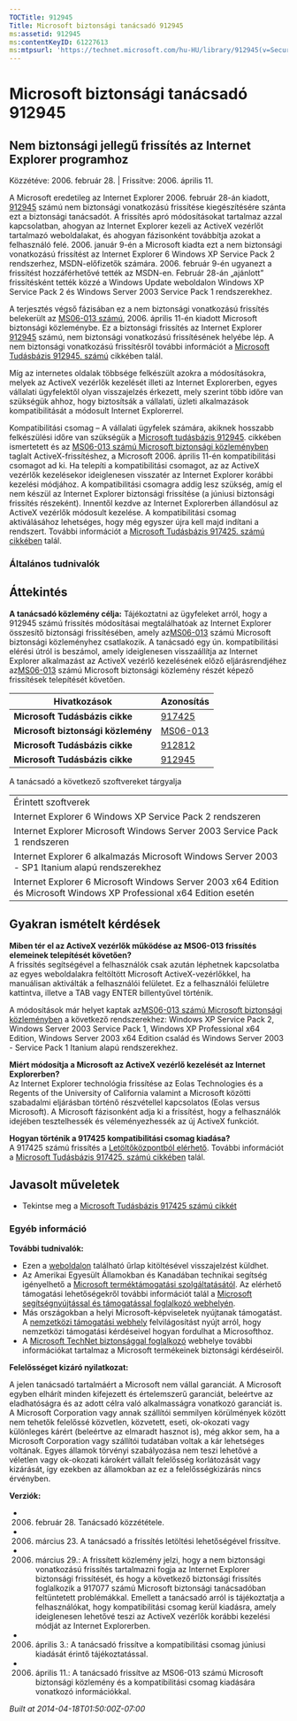 ```yaml
---
TOCTitle: 912945
Title: Microsoft biztonsági tanácsadó 912945
ms:assetid: 912945
ms:contentKeyID: 61227613
ms:mtpsurl: 'https://technet.microsoft.com/hu-HU/library/912945(v=Security.10)'
---
```




Microsoft biztonsági tanácsadó 912945
=====================================

Nem biztonsági jellegű frissítés az Internet Explorer programhoz
----------------------------------------------------------------

Közzétéve: 2006. február 28. | Frissítve: 2006. április 11.

A Microsoft eredetileg az Internet Explorer 2006. február 28-án kiadott, [912945](http://support.microsoft.com/kb/912945) számú nem biztonsági vonatkozású frissítése kiegészítésére szánta ezt a biztonsági tanácsadót. A frissítés apró módosításokat tartalmaz azzal kapcsolatban, ahogyan az Internet Explorer kezeli az ActiveX vezérlőt tartalmazó weboldalakat, és ahogyan fázisonként továbbítja azokat a felhasználó felé. 2006. január 9-én a Microsoft kiadta ezt a nem biztonsági vonatkozású frissítést az Internet Explorer 6 Windows XP Service Pack 2 rendszerhez, MSDN-előfizetők számára. 2006. február 9-én ugyanezt a frissítést hozzáférhetővé tették az MSDN-en. Február 28-án „ajánlott” frissítésként tették közzé a Windows Update weboldalon Windows XP Service Pack 2 és Windows Server 2003 Service Pack 1 rendszerekhez.

A terjesztés végső fázisában ez a nem biztonsági vonatkozású frissítés belekerült az [MS06-013 számú](http://go.microsoft.com/fwlink/?linkid=62568), 2006. április 11-én kiadott Microsoft biztonsági közleménybe. Ez a biztonsági frissítés az Internet Explorer [912945](http://support.microsoft.com/kb/912945) számú, nem biztonsági vonatkozású frissítésének helyébe lép. A nem biztonsági vonatkozású frissítésről további információt a [Microsoft Tudásbázis 912945. számú](http://support.microsoft.com/kb/912945) cikkében talál.

Míg az internetes oldalak többsége felkészült azokra a módosításokra, melyek az ActiveX vezérlők kezelését illeti az Internet Explorerben, egyes vállalati ügyfelektől olyan visszajelzés érkezett, mely szerint több időre van szükségük ahhoz, hogy biztosítsák a vállalati, üzleti alkalmazások kompatibilitását a módosult Internet Explorerrel.

Kompatibilitási csomag – A vállalati ügyfelek számára, akiknek hosszabb felkészülési időre van szükségük a [Microsoft tudásbázis 912945](http://support.microsoft.com/kb/912945). cikkében ismertetett és az [MS06-013 számú Microsoft biztonsági közleményben](http://go.microsoft.com/fwlink/?linkid=62568) taglalt ActiveX-frissítéshez, a Microsoft 2006. április 11-én kompatibilitási csomagot ad ki. Ha telepíti a kompatibilitási csomagot, az az ActiveX vezérlők kezelésekor ideiglenesen visszatér az Internet Explorer korábbi kezelési módjához. A kompatibilitási csomagra addig lesz szükség, amíg el nem készül az Internet Explorer biztonsági frissítése (a júniusi biztonsági frissítés részeként). Innentől kezdve az Internet Explorerben állandósul az ActiveX vezérlők módosult kezelése. A kompatibilitási csomag aktiválásához lehetséges, hogy még egyszer újra kell majd indítani a rendszert. További információt a [Microsoft Tudásbázis 917425. számú cikkében](http://support.microsoft.com/kb/917425) talál.

### Általános tudnivalók

Áttekintés
----------


**A tanácsadó közlemény célja:** Tájékoztatni az ügyfeleket arról, hogy a 912945 számú frissítés módosításai megtalálhatóak az Internet Explorer összesítő biztonsági frissítésében, amely az[MS06-013](http://go.microsoft.com/fwlink/?linkid=62568) számú Microsoft biztonsági közleményhez csatlakozik. A tanácsadó egy ún. kompatibilitási elérési útról is beszámol, amely ideiglenesen visszaállítja az Internet Explorer alkalmazást az ActiveX vezérlő kezelésének előző eljárásrendjéhez az[MS06-013](http://go.microsoft.com/fwlink/?linkid=62568) számú Microsoft biztonsági közlemény részét képező frissítések telepítését követően.

| Hivatkozások                       | Azonosítás                                               |
|------------------------------------|----------------------------------------------------------|
| **Microsoft Tudásbázis cikke**     | [917425](http://support.microsoft.com/kb/917425)         |
| **Microsoft biztonsági közlemény** | [MS06-013](http://go.microsoft.com/fwlink/?linkid=62568) |
| **Microsoft Tudásbázis cikke**     | [912812](http://support.microsoft.com/kb/912812)         |
| **Microsoft Tudásbázis cikke**     | [912945](http://support.microsoft.com/kb/912945)         |

A tanácsadó a következő szoftvereket tárgyalja

|                                                                                                                       |
|-----------------------------------------------------------------------------------------------------------------------|
| Érintett szoftverek                                                                                                   |
| Internet Explorer 6 Windows XP Service Pack 2 rendszeren                                                              |
| Internet Explorer Microsoft Windows Server 2003 Service Pack 1 rendszeren                                             |
| Internet Explorer 6 alkalmazás Microsoft Windows Server 2003 - SP1 Itanium alapú rendszerekhez                        |
| Internet Explorer 6 Microsoft Windows Server 2003 x64 Edition és Microsoft Windows XP Professional x64 Edition esetén |

Gyakran ismételt kérdések
-------------------------


**Miben tér el az ActiveX vezérlők működése az MS06-013 frissítés elemeinek telepítését követően?**  
A frissítés segítségével a felhasználók csak azután léphetnek kapcsolatba az egyes weboldalakra feltöltött Microsoft ActiveX-vezérlőkkel, ha manuálisan aktiválták a felhasználói felületet. Ez a felhasználói felületre kattintva, illetve a TAB vagy ENTER billentyűvel történik.

A módosítások már helyet kaptak az[MS06-013 számú Microsoft biztonsági közleményben](http://go.microsoft.com/fwlink/?linkid=62568) a következő rendszerekhez: Windows XP Service Pack 2, Windows Server 2003 Service Pack 1, Windows XP Professional x64 Edition, Windows Server 2003 x64 Edition család és Windows Server 2003 - Service Pack 1 Itanium alapú rendszerekhez.

**Miért módosítja a Microsoft az ActiveX vezérlő kezelését az Internet Explorerben?**  
Az Internet Explorer technológia frissítése az Eolas Technologies és a Regents of the University of California valamint a Microsoft közötti szabadalmi eljárásban történő részvétellel kapcsolatos (Eolas versus Microsoft). A Microsoft fázisonként adja ki a frissítést, hogy a felhasználók idejében tesztelhessék és véleményezhessék az új ActiveX funkciót.

**Hogyan történik a 917425 kompatibilitási csomag kiadása?**  
A 917425 számú frissítés a [Letöltőközpontból elérhető](http://www.microsoft.com/downloads/). További információt a [Microsoft Tudásbázis 917425. számú cikkében](http://support.microsoft.com/kb/917425) talál.

Javasolt műveletek
------------------


-   Tekintse meg a [Microsoft Tudásbázis 917425 számú cikkét](http://support.microsoft.com/kb/917425)

### Egyéb információ

**További tudnivalók:**

-   Ezen a [weboldalon](https://support.microsoft.com/common/survey.aspx?scid=sw;en;1257&amp;showpage=1&amp;ws=technet&amp;sd=tech) található űrlap kitöltésével visszajelzést küldhet.
-   Az Amerikai Egyesült Államokban és Kanadában technikai segítség igényelhető a [Microsoft terméktámogatási szolgáltatásától](http://go.microsoft.com/fwlink/?linkid=21131). Az elérhető támogatási lehetőségekről további információt talál a [Microsoft segítségnyújtással és támogatással foglalkozó webhelyén](http://support.microsoft.com/).
-   Más országokban a helyi Microsoft-képviseletek nyújtanak támogatást. A [nemzetközi támogatási webhely](http://go.microsoft.com/fwlink/?linkid=21155) felvilágosítást nyújt arról, hogy nemzetközi támogatási kérdéseivel hogyan fordulhat a Microsofthoz.
-   A [Microsoft TechNet biztonsággal foglalkozó](http://go.microsoft.com/fwlink/?linkid=21132) webhelye további információkat tartalmaz a Microsoft termékeinek biztonsági kérdéseiről.

**Felelősséget kizáró nyilatkozat:**

A jelen tanácsadó tartalmáért a Microsoft nem vállal garanciát. A Microsoft egyben elhárít minden kifejezett és értelemszerű garanciát, beleértve az eladhatóságra és az adott célra való alkalmasságra vonatkozó garanciát is. A Microsoft Corporation vagy annak szállítói semmilyen körülmények között nem tehetők felelőssé közvetlen, közvetett, eseti, ok-okozati vagy különleges kárért (beleértve az elmaradt hasznot is), még akkor sem, ha a Microsoft Corporation vagy szállítói tudatában voltak a kár lehetséges voltának. Egyes államok törvényi szabályozása nem teszi lehetővé a véletlen vagy ok-okozati károkért vállalt felelősség korlátozását vagy kizárását, így ezekben az államokban az ez a felelősségkizárás nincs érvényben.

**Verziók:**

-   2006. február 28. Tanácsadó közzététele.
-   2006. március 23. A tanácsadó a frissítés letöltési lehetőségével frissítve.
-   2006. március 29.: A frissített közlemény jelzi, hogy a nem biztonsági vonatkozású frissítés tartalmazni fogja az Internet Explorer biztonsági frissítését, és hogy a következő biztonsági frissítés foglalkozik a 917077 számú Microsoft biztonsági tanácsadóban feltüntetett problémákkal. Emellett a tanácsadó arról is tájékoztatja a felhasználókat, hogy kompatibilitási csomag kerül kiadásra, amely ideiglenesen lehetővé teszi az ActiveX vezérlők korábbi kezelési módját az Internet Explorerben.
-   2006. április 3.: A tanácsadó frissítve a kompatibilitási csomag júniusi kiadását érintő tájékoztatással.
-   2006. április 11.: A tanácsadó frissítve az MS06-013 számú Microsoft biztonsági közlemény és a kompatibilitási csomag kiadására vonatkozó információkkal.

*Built at 2014-04-18T01:50:00Z-07:00*
